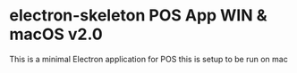 # electron-skeleton POS App WIN & macOS v2.0

This is a minimal Electron application for POS this is setup to be run on mac 
